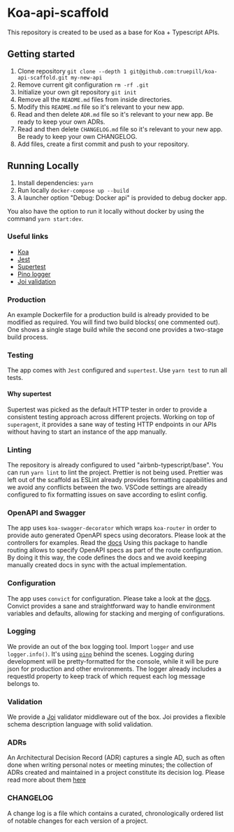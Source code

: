 <!-- Getting an Namespace 'NodeJS' has no exported member 'Global' error #11640
https://github.com/facebook/jest/issues/11640 -->
# Koa-api-scaffold

This repository is created to be used as a base for Koa + Typescript APIs.

## Getting started
1. Clone repository `git clone --depth 1 git@github.com:truepill/koa-api-scaffold.git my-new-api`
2. Remove current git configuration `rm -rf .git`
3. Initialize your own git repository `git init`
5. Remove all the `README.md` files from inside directories.
6. Modify this `README.md` file so it's relevant to your new app.
7. Read and then delete `ADR.md` file so it's relevant to your new app. Be ready to keep your own ADRs.
7. Read and then delete `CHANGELOG.md` file so it's relevant to your new app. Be ready to keep your own CHANGELOG.
9. Add files, create a first commit and push to your repository.

## Running Locally
1. Install dependencies: `yarn`
2. Run locally `docker-compose up --build`
3. A launcher option "Debug: Docker api" is provided to debug docker app.

You also have the option to run it locally without docker by using the command `yarn start:dev`.

### Useful links
- [Koa](https://koajs.com/)
- [Jest](https://jestjs.io/)
- [Supertest](https://github.com/visionmedia/supertest#readme)
- [Pino logger](https://github.com/pinojs/pino)
- [Joi validation](https://joi.dev/)

### Production
An example Dockerfile for a production build is already provided to be modified as required.
You will find two build blocks( one commented out). One shows a single stage build while the second one provides a two-stage build process.

### Testing
The app comes with `Jest` configured and `supertest`.
Use `yarn test` to run all tests.

#### Why supertest
Supertest was picked as the default HTTP tester in order to provide a consistent testing approach across different projects. Working on top of `superagent`, it provides a sane way of testing HTTP endpoints in our APIs without having to start an instance of the app manually.

### Linting
The repository is already configured to used "airbnb-typescript/base".
You can run `yarn lint` to lint the project.
Prettier is not being used. Prettier was left out of the scaffold as ESLint already provides formatting capabilities and we avoid any conflicts between the two.
VSCode settings are already configured to fix formatting issues on save according to eslint config.

### OpenAPI and Swagger
The app uses `koa-swagger-decorator` which wraps `koa-router` in order to provide auto generated OpenAPI specs using decorators. Please look at the controllers for examples. Read the [docs](https://github.com/Cody2333/koa-swagger-decorator)
Using this package to handle routing allows to specify OpenAPI specs as part of the route configuration. By doing it this way, the code defines the docs and we avoid keeping manually created docs in sync with the actual implementation.

### Configuration
The app uses `convict` for configuration. Please take a look at the [docs](https://github.com/mozilla/node-convict/tree/master/packages/convict).
Convict provides a sane and straightforward way to handle environment variables and defaults, allowing for stacking and merging of configurations.

### Logging
We provide an out of the box logging tool. Import `logger` and use `logger.info()`. It's using [`pino`](https://github.com/pinojs/pino) behind the scenes.
Logging during development will be pretty-formatted for the console, while it will be pure json for production and other environments.
The logger already includes a requestId property to keep track of which request each log message belongs to.

### Validation
We provide a [Joi](https://github.com/sideway/joi) validator middleware out of the box. Joi provides a flexible schema description language with solid validation.

### ADRs
An Architectural Decision Record (ADR) captures a single AD, such as often done when writing personal notes or meeting minutes; the collection of ADRs created and maintained in a project constitute its decision log. Please read more about them [here](https://adr.github.io/)

### CHANGELOG
A change log is a file which contains a curated, chronologically ordered list of notable changes for each version of a project.